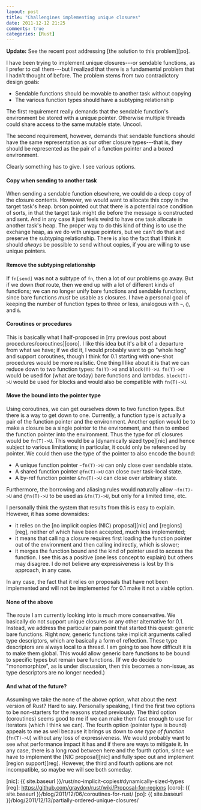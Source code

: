```yaml
---
layout: post
title: "Challengines implementing unique closures"
date: 2011-12-12 21:25
comments: true
categories: [Rust]
---
```


**Update:** See the recent post addressing
[the solution to this problem][po].

I have been trying to implement unique closures---or sendable
functions, as I prefer to call them---but I realized that there is
a fundamental problem that I hadn't thought of before.   The problem
stems from two contradictory design goals:

- Sendable functions should be movable to another task without copying
- The various function types should have a subtyping relationship

The first requirement really demands that the sendable function's
environment be stored with a unique pointer.  Otherwise multiple
threads could share access to the same mutable state. Uncool.

The second requirement, however, demands that sendable functions
should have the same representation as our other closure types---that
is, they should be represented as the pair of a function pointer and a
boxed environment.

Clearly something has to give.  I see various options.

#### Copy when sending to another task

When sending a sendable function elsewhere, we could do a deep copy of
the closure contents. However, we would want to allocate this copy in
the target task's heap.  brson pointed out that there is a potential
race condition of sorts, in that the target task might die before the
message is constructed and sent. And in any case it just feels weird
to have one task allocate in another task's heap. The proper way to do
this kind of thing is to use the exchange heap, as we do with unique
pointers, but we can't do that and preserve the subtyping
relationship. There is also the fact that I think it should *always*
be possible to send without copies, if you are willing to use unique
pointers.

#### Remove the subtyping relationship

If `fn[send]` was not a subtype of `fn`, then a lot of our problems go
away.  But if we down *that* route, then we end up with a lot of
different kinds of functions; we can no longer unify bare functions
and sendable functions, since bare functions *must* be usable as
closures.  I have a personal goal of keeping the number of function
types to three or less, analogous with `~`, `@`, and `&`.

#### Coroutines or procedures

This is basically what I half-proposed in
[my previous post about procedures/coroutines][coro].  I like this
idea but it's a bit of a departure from what we have; if we did it, I
would probably want to go "whole hog" and support coroutines, though I
think for 0.1 starting with one-shot procedures would be more
realistic.  One thing I like about it is that we can reduce down to
two function types: `fn(T)->U` and `block(T)->U`.  `fn(T)->U` would be
used for (what are today) bare functions and lambdas. `block(T)->U`
would be used for blocks and would also be compatible with `fn(T)->U`.

#### Move the bound into the pointer type

Using coroutines, we can get ourselves down to two function types.
But there is a way to get down to one. Currently, a function type is
actually a pair of the function pointer and the environment.  Another
option would be to make a closure be a single pointer to the
environment, and then to embed the function pointer into the
environment.  Thus the type for *all* closures would be `fn(T)->U`.
This would be a [dynamically sized type][nic] and hence subject to
various limitations; in particular, it could only be referenced by
pointer.  We could then use the type of the pointer to also encode the
bound:

- A unique function pointer `~fn(T)->U` can only close over sendable state.
- A shared function pointer `@fn(T)->U` can close over task-local state.
- A by-ref function pointer `&fn(T)->U` can close over arbitrary state.

Furthermore, the borrowing and aliasing rules would naturally allow
`~fn(T)->U` and `@fn(T)->U` to be used as `&fn(T)->U`, but only for a
limited time, etc.  

I personally think the system that results from this is easy to
explain.  However, it has some downsides:

- it relies on the [no implicit copies (NIC) proposal][nic] and
  [regions][reg], neither of which have been accepted, much less
  implemented;
- it means that calling a closure requires first loading the function pointer
  out of the environment and then calling indirectly, which is slower;
- it merges the function bound and the kind of pointer used to access
  the function.  I see this as a positive (one less concept to
  explain) but others may disagree.  I do not believe any
  expressiveness is lost by this approach, in any case.
  
In any case, the fact that it relies on proposals that have not been
implemented and will not be implemented for 0.1 make it not a viable
option.

#### None of the above

The route I am currently looking into is much more conservative.  We
basically do not support unique closures or any other alternative for
0.1.  Instead, we address the particular pain point that started this
quest: generic bare functions.  Right now, generic functions take
implicit arguments called type descriptors, which are basically a form
of reflection. These type descriptors are always local to a thread.  I
am going to see how difficult it is to make them global. This would
allow generic bare functions to be bound to specific types but remain
bare functions. (If we do decide to "monomorphize", as is under
discussion, then this becomes a non-issue, as type descriptors are no
longer needed.)

#### And what of the future?

Assuming we take the none of the above option, what about the next
version of Rust? Hard to say. Personally speaking, I find the first
two options to be non-starters for the reasons stated previously.  The
third option (coroutines) seems good to me if we can make them fast
enough to use for iterators (which I think we can).  The fourth option
(pointer type is bound) appeals to me as well because it brings us
down to *one type of function* (`fn(T)->U`) without any loss of
expressiveness.  We would probably want to see what performance impact
it has and if there are ways to mitigate it.  In any case, there is a
long road between here and the fourth option, since we have to
implement the [NIC proposal][nic] and fully spec out and implement
[region support][reg].  However, the third and fourth options are not
incompatible, so maybe we will see both someday.

[nic]: {{ site.baseurl }}/rust/no-implicit-copies#dynamically-sized-types
[reg]: https://github.com/graydon/rust/wiki/Proposal-for-regions
[coro]: {{ site.baseurl }}/blog/2011/12/06/coroutines-for-rust/
[po]: {{ site.baseurl }}/blog/2011/12/13/partially-ordered-unique-closures/
